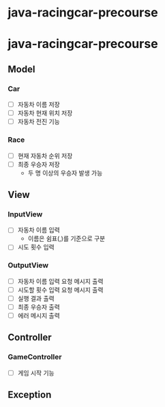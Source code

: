 # java-racingcar-precourse

# java-racingcar-precourse

## Model
### Car
- [ ] 자동차 이름 저장
- [ ] 자동차 현재 위치 저장
- [ ] 자동차 전진 기능
### Race
- [ ] 현재 자동차 순위 저장
- [ ] 최종 우승자 저장
    - 두 명 이상의 우승자 발생 가능
## View
### InputView
- [ ] 자동차 이름 입력
    - 이름은 쉼표(,)를 기준으로 구분
- [ ] 시도 횟수 입력
### OutputView
- [ ] 자동차 이름 입력 요청 메시지 출력
- [ ] 시도할 횟수 입력 요청 메시지 출력
- [ ] 실행 결과 출력
- [ ] 최종 우승자 출력
- [ ] 에러 메시지 출력
## Controller
### GameController
- [ ] 게임 시작 기능
## Exception